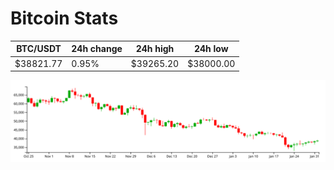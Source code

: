 # Bitcoin Stats

BTC/USDT|24h change|24h high|24h low|
|---|---|---|---|
|$38821.77|0.95%|$39265.20|$38000.00|

<img src="./chart.svg">
